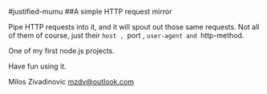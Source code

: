 #justified-mumu
##A simple HTTP request mirror

Pipe HTTP requests into it, and it will spout out those same requests.
Not all of them of course, just their `host , `port , `user-agent and `http-method.

One of my first node.js projects.

Have fun using it.

Milos Zivadinovic <mzdv@outlook.com>